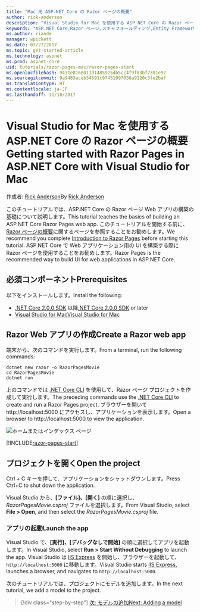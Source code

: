 ```yaml
---
title: "Mac 用 ASP.NET Core の Razor ページの概要"
author: rick-anderson
description: "Visual Studio for Mac を使用する ASP.NET Core の Razor ページの概要"
keywords: "ASP.NET Core,Razor ページ,スキャフォールディング,Entity Framework Core,EF,EF Core,データベース,mac,macOS,Visual Studio for Mac"
ms.author: riande
manager: wpickett
ms.date: 07/27/2017
ms.topic: get-started-article
ms.technology: aspnet
ms.prod: aspnet-core
uid: tutorials/razor-pages-mac/razor-pages-start
ms.openlocfilehash: 9431e8160011d1485925db5cc4f9f83bf7381e97
ms.sourcegitcommit: 9a9483aceb34591c97451997036a9120c3fe2baf
ms.translationtype: HT
ms.contentlocale: ja-JP
ms.lasthandoff: 11/10/2017
---
```

# <a name="getting-started-with-razor-pages-in-aspnet-core-with-visual-studio-for-mac"></a><span data-ttu-id="bdb1a-104">Visual Studio for Mac を使用する ASP.NET Core の Razor ページの概要</span><span class="sxs-lookup"><span data-stu-id="bdb1a-104">Getting started with Razor Pages in ASP.NET Core with Visual Studio for Mac</span></span>

<span data-ttu-id="bdb1a-105">作成者: [Rick Anderson](https://twitter.com/RickAndMSFT)</span><span class="sxs-lookup"><span data-stu-id="bdb1a-105">By [Rick Anderson](https://twitter.com/RickAndMSFT)</span></span>

<span data-ttu-id="bdb1a-106">このチュートリアルでは、ASP.NET Core の Razor ページ Web アプリの構築の基礎について説明します。</span><span class="sxs-lookup"><span data-stu-id="bdb1a-106">This tutorial teaches the basics of building an ASP.NET Core Razor Pages web app.</span></span> <span data-ttu-id="bdb1a-107">このチュートリアルを開始する前に、[Razor ページの概要](xref:mvc/razor-pages/index)に関するページを参照することをお勧めします。</span><span class="sxs-lookup"><span data-stu-id="bdb1a-107">We recommend you complete [Introduction to Razor Pages](xref:mvc/razor-pages/index) before starting this tutorial.</span></span> <span data-ttu-id="bdb1a-108">ASP.NET Core で Web アプリケーション用の UI を構築する際に Razor ページを使用することをお勧めします。</span><span class="sxs-lookup"><span data-stu-id="bdb1a-108">Razor Pages is the recommended way to build UI for web applications in ASP.NET Core.</span></span>

## <a name="prerequisites"></a><span data-ttu-id="bdb1a-109">必須コンポーネント</span><span class="sxs-lookup"><span data-stu-id="bdb1a-109">Prerequisites</span></span>

<span data-ttu-id="bdb1a-110">以下をインストールします。</span><span class="sxs-lookup"><span data-stu-id="bdb1a-110">Install the following:</span></span>

* <span data-ttu-id="bdb1a-111">[.NET Core 2.0.0 SDK](https://www.microsoft.com/net/core) 以降</span><span class="sxs-lookup"><span data-stu-id="bdb1a-111">[.NET Core 2.0.0 SDK](https://www.microsoft.com/net/core) or later</span></span>
* [<span data-ttu-id="bdb1a-112">Visual Studio for Mac</span><span class="sxs-lookup"><span data-stu-id="bdb1a-112">Visual Studio for Mac</span></span>](https://www.visualstudio.com/vs/visual-studio-mac/)

## <a name="create-a-razor-web-app"></a><span data-ttu-id="bdb1a-113">Razor Web アプリの作成</span><span class="sxs-lookup"><span data-stu-id="bdb1a-113">Create a Razor web app</span></span>

<span data-ttu-id="bdb1a-114">端末から、次のコマンドを実行します。</span><span class="sxs-lookup"><span data-stu-id="bdb1a-114">From a terminal, run the following commands:</span></span>

```console
dotnet new razor -o RazorPagesMovie
cd RazorPagesMovie
dotnet run
```

<span data-ttu-id="bdb1a-115">上のコマンドでは [.NET Core CLI](https://docs.microsoft.com/dotnet/core/tools/dotnet) を使用して、Razor ページ プロジェクトを作成して実行します。</span><span class="sxs-lookup"><span data-stu-id="bdb1a-115">The preceding commands use the [.NET Core CLI](https://docs.microsoft.com/dotnet/core/tools/dotnet) to create and run a Razor Pages project.</span></span> <span data-ttu-id="bdb1a-116">ブラウザーを開いて http://localhost:5000 にアクセスし、アプリケーションを表示します。</span><span class="sxs-lookup"><span data-stu-id="bdb1a-116">Open a browser to http://localhost:5000 to view the application.</span></span>

![ホームまたはインデックス ページ](../razor-pages/razor-pages-start/_static/home.png)

[!INCLUDE[razor-pages-start](../../includes/RP/razor-pages-start.md)]

## <a name="open-the-project"></a><span data-ttu-id="bdb1a-118">プロジェクトを開く</span><span class="sxs-lookup"><span data-stu-id="bdb1a-118">Open the project</span></span>

<span data-ttu-id="bdb1a-119">Ctrl + C キーを押して、アプリケーションをシャットダウンします。</span><span class="sxs-lookup"><span data-stu-id="bdb1a-119">Press Ctrl+C to shut down the application.</span></span>

<span data-ttu-id="bdb1a-120">Visual Studio から、**[ファイル]、[開く]** の順に選択し、*RazorPagesMovie.csproj* ファイルを選択します。</span><span class="sxs-lookup"><span data-stu-id="bdb1a-120">From Visual Studio, select **File > Open**, and then select the *RazorPagesMovie.csproj* file.</span></span>

### <a name="launch-the-app"></a><span data-ttu-id="bdb1a-121">アプリの起動</span><span class="sxs-lookup"><span data-stu-id="bdb1a-121">Launch the app</span></span>

<span data-ttu-id="bdb1a-122">Visual Studio で、**[実行]、[デバッグなしで開始]** の順に選択してアプリを起動します。</span><span class="sxs-lookup"><span data-stu-id="bdb1a-122">In Visual Studio, select **Run > Start Without Debugging** to launch the app.</span></span> <span data-ttu-id="bdb1a-123">Visual Studio は [IIS Express](https://docs.microsoft.com/iis/extensions/introduction-to-iis-express/iis-express-overview) を開始し、ブラウザーを起動して、`http://localhost:5000` に移動します。</span><span class="sxs-lookup"><span data-stu-id="bdb1a-123">Visual Studio starts [IIS Express](https://docs.microsoft.com/iis/extensions/introduction-to-iis-express/iis-express-overview), launches a browser, and navigates to `http://localhost:5000`.</span></span>

<span data-ttu-id="bdb1a-124">次のチュートリアルでは、プロジェクトにモデルを追加します。</span><span class="sxs-lookup"><span data-stu-id="bdb1a-124">In the next tutorial, we add a model to the project.</span></span>

>[!div class="step-by-step"]
[<span data-ttu-id="bdb1a-125">次: モデルの追加</span><span class="sxs-lookup"><span data-stu-id="bdb1a-125">Next: Adding a model</span></span>](xref:tutorials/razor-pages-mac/model)
